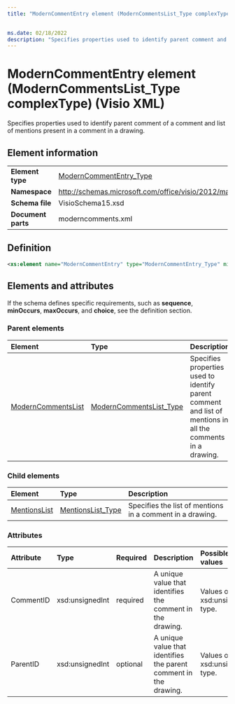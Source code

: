 ```yaml
---
title: "ModernCommentEntry element (ModernCommentsList_Type complexType) (Visio XML)"
 

ms.date: 02/18/2022
description: "Specifies properties used to identify parent comment and list of mentions in a comment in a drawing."
---
```


# ModernCommentEntry element (ModernCommentsList_Type complexType) (Visio XML)

Specifies properties used to identify parent comment of a comment and list of mentions present in a comment in a drawing.
  
## Element information

|||
|:-----|:-----|
|**Element type** <br/> |[ModernCommentEntry_Type](moderncommententry_type-complextypevisio-xml.md) <br/> |
|**Namespace** <br/> |http://schemas.microsoft.com/office/visio/2012/main  <br/> |
|**Schema file** <br/> |VisioSchema15.xsd  <br/> |
|**Document parts** <br/> |moderncomments.xml  <br/> |
   
## Definition

```XML
<xs:element name="ModernCommentEntry" type="ModernCommentEntry_Type" minOccurs="0" maxOccurs="unbounded" />
```

## Elements and attributes

If the schema defines specific requirements, such as **sequence**, **minOccurs**, **maxOccurs**, and **choice**, see the definition section. 
  
### Parent elements

|**Element**|**Type**|**Description**|
|:-----|:-----|:-----|
|[ModernCommentsList](moderncommentslist-element-moderncomments_type-complextypevisio-xml.md) <br/> |[ModernCommentsList_Type](moderncommentslist_type-complextypevisio-xml.md) <br/> |Specifies properties used to identify parent comment and list of mentions in all the comments in a drawing. |
   
### Child elements

|**Element**|**Type**|**Description**|
|:-----|:-----|:-----|
|[MentionsList](mentionslist-element-moderncommententry_type-complextypevisio-xml.md) <br/> |[MentionsList_Type](mentionslist_type-complextypevisio-xml.md) <br/> |Specifies the list of mentions in a comment in a drawing. |
  
### Attributes

|**Attribute**|**Type**|**Required**|**Description**|**Possible values**|
|:-----|:-----|:-----|:-----|:-----|
|CommentID  <br/> |xsd:unsignedInt  <br/> |required  <br/> |A unique value that identifies the comment in the drawing. |Values of the xsd:unsignedInt type. |
|ParentID  <br/> |xsd:unsignedInt  <br/> |optional  <br/> |A unique value that identifies the parent comment in the drawing. |Values of the xsd:unsignedInt type. |

